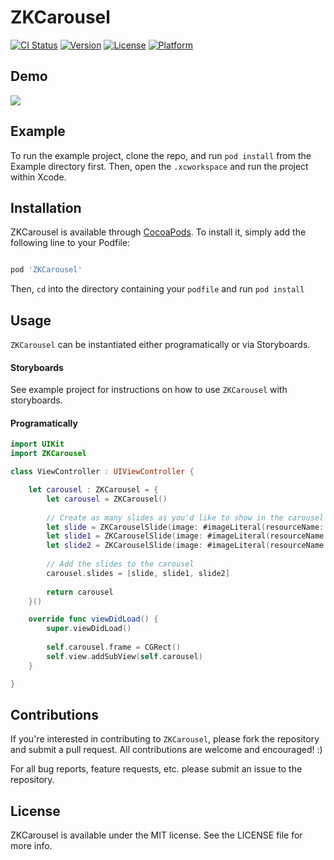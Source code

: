 # ZKCarousel

[![CI Status](http://img.shields.io/travis/ZacharyKhan/ZKCarousel.svg?style=flat)](https://travis-ci.org/ZacharyKhan/ZKCarousel)
[![Version](https://img.shields.io/cocoapods/v/ZKCarousel.svg?style=flat)](http://cocoapods.org/pods/ZKCarousel)
[![License](https://img.shields.io/cocoapods/l/ZKCarousel.svg?style=flat)](http://cocoapods.org/pods/ZKCarousel)
[![Platform](https://img.shields.io/cocoapods/p/ZKCarousel.svg?style=flat)](http://cocoapods.org/pods/ZKCarousel)

## Demo
![](https://media.giphy.com/media/Wk7oUM8HnHOes/giphy.gif)

## Example

To run the example project, clone the repo, and run `pod install` from the Example directory first. Then, open the `.xcworkspace` and run the project within Xcode.

## Installation

ZKCarousel is available through [CocoaPods](http://cocoapods.org). To install
it, simply add the following line to your Podfile:

```ruby

pod 'ZKCarousel'

```

Then, `cd` into the directory containing your `podfile` and run `pod install`

## Usage

`ZKCarousel` can be instantiated either programatically or via Storyboards. 

#### Storyboards

See example project for instructions on how to use `ZKCarousel` with storyboards.

#### Programatically

```swift 
import UIKit
import ZKCarousel

class ViewController : UIViewController {

    let carousel : ZKCarousel = {
        let carousel = ZKCarousel()
        
        // Create as many slides as you'd like to show in the carousel
        let slide = ZKCarouselSlide(image: #imageLiteral(resourceName: "demo2"), title: "Hello There 👻", description: "Welcome to the ZKCarousel demo! Swipe left to view more slides!")
        let slide1 = ZKCarouselSlide(image: #imageLiteral(resourceName: "demo"), title: "A Demo Slide ☝🏼", description: "lorem ipsum devornum cora fusoa foen sdie ha odab ebakldf shjbesd ljkhf")
        let slide2 = ZKCarouselSlide(image: #imageLiteral(resourceName: "demo2"), title: "Another Demo Slide ✌🏼", description: "lorem ipsum devornum cora fusoa foen ebakldf shjbesd ljkhf")     
        
        // Add the slides to the carousel
        carousel.slides = [slide, slide1, slide2]
        
        return carousel
    }()

    override func viewDidLoad() {
        super.viewDidLoad()
    
        self.carousel.frame = CGRect()
        self.view.addSubView(self.carousel)
    }

}

```

## Contributions

If you're interested in contributing to `ZKCarousel`, please fork the repository and submit a pull request. All contributions are welcome and encouraged! :)

For all bug reports, feature requests, etc. please submit an issue to the repository.

## License

ZKCarousel is available under the MIT license. See the LICENSE file for more info.
